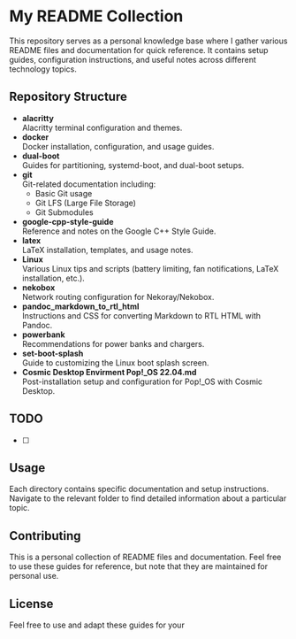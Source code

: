 # My README Collection

This repository serves as a personal knowledge base where I gather various README files and documentation for quick reference. It contains setup guides, configuration instructions, and useful notes across different technology topics.

## Repository Structure

- **alacritty**  
  Alacritty terminal configuration and themes.
- **docker**  
  Docker installation, configuration, and usage guides.
- **dual-boot**  
  Guides for partitioning, systemd-boot, and dual-boot setups.
- **git**  
  Git-related documentation including:
  - Basic Git usage
  - Git LFS (Large File Storage)
  - Git Submodules
- **google-cpp-style-guide**  
  Reference and notes on the Google C++ Style Guide.
- **latex**  
  LaTeX installation, templates, and usage notes.
- **Linux**  
  Various Linux tips and scripts (battery limiting, fan notifications, LaTeX installation, etc.).
- **nekobox**  
  Network routing configuration for Nekoray/Nekobox.
- **pandoc_markdown_to_rtl_html**  
  Instructions and CSS for converting Markdown to RTL HTML with Pandoc.
- **powerbank**  
  Recommendations for power banks and chargers.
- **set-boot-splash**  
  Guide to customizing the Linux boot splash screen.
- **Cosmic Desktop Envirment Pop!_OS 22.04.md**  
  Post-installation setup and configuration for Pop!_OS with Cosmic Desktop.

## TODO

- [ ]

## Usage

Each directory contains specific documentation and setup instructions. Navigate to the relevant folder to find detailed information about a particular topic.

## Contributing

This is a personal collection of README files and documentation. Feel free to use these guides for reference, but note that they are maintained for personal use.

## License

Feel free to use and adapt these guides for your

